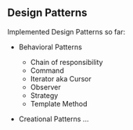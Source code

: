 Design Patterns
---

<!-- 

this file should answer the following questions:
1. Overview (explains what this specific project does)

while the following questions seem to be common knowledge, it's better to include a brief explanation of them, to keep the reader on our page, and not lose them to the sea of wide internet...

2. What are design patterns?
3. Why design patterns?
4. Who set them?

5. Contents of the folders?
6. Requirements (dependencies)

Due 2025, February 4th
 -->

Implemented Design Patterns so far:

- Behavioral Patterns
    - Chain of responsibility
    - Command
    - Iterator aka Cursor
    - Observer
    - Strategy
    - Template Method

- Creational Patterns
    ...